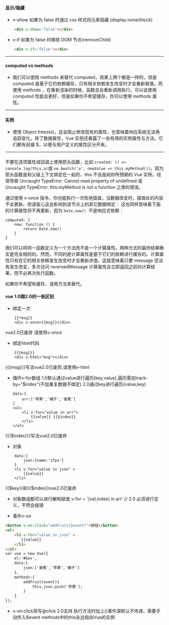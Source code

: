 #### 显示/隐藏

- v-show 如果为 false 时通过 css 样式将元素隐藏 (display:none/block)

```html
    <div v-show='false'></div>
```

- v-if 如果为 false 时移除 DOM 节点(removeChild)

```html
    <div v-if='false'></div>
```

---

#### computed vs methods

- 我们可以使用 methods 来替代 computed，效果上两个都是一样的，但是 computed 是基于它的依赖缓存，只有相关依赖发生改变时才会重新取值。而使用 methods ，在重新渲染的时候，函数总会重新调用执行。可以说使用 computed 性能会更好，但是如果你不希望缓存，你可以使用 methods 属性。

---

#### 实例

- 使用 Object.freeze()，这会阻止修改现有的属性，也意味着响应系统无法再追踪变化。除了数据属性，Vue 实例还暴露了一些有用的实例属性与方法。它们都有前缀 $，以便与用户定义的属性区分开来。

---

####

不要在选项属性或回调上使用箭头函数，比如 `created: () => console.log(this.a)`或 `vm.$watch('a', newValue => this.myMethod())`。因为箭头函数是和父级上下文绑定在一起的，this 不会是如你所预期的 Vue 实例，经常导致 Uncaught TypeError: Cannot read property of undefined 或 Uncaught TypeError: this.myMethod is not a function 之类的错误。

通过使用 v-once 指令，你也能执行一次性地插值，当数据改变时，插值处的内容不会更新。但请留心这会影响到该节点上的其它数据绑定：
这也同样意味着下面的计算属性将不再更新，因为 `Date.now() `不是响应式依赖：
``` vue
computed: { 
    now: function () { 
        return Date.now() 
    }
}
```
我们可以将同一函数定义为一个方法而不是一个计算属性。两种方式的最终结果确实是完全相同的。然而，不同的是计算属性是基于它们的依赖进行缓存的。计算属性只有在它的相关依赖发生改变时才会重新求值。这就意味着只要 message 还没有发生改变，多次访问 reversedMessage 计算属性会立即返回之前的计算结果，而不必再次执行函数。

如果你不希望有缓存，请用方法来替代。

#### vue 1.0跟2.0的一些区别
- 绑定一次
``` vue
    {{*msg}}
    <div v-once>{{msg}}</div>
```
vue2.0已废弃 请使用v-once
- 绑定html代码
``` vue
    {{{msg}}}
    <div v-html="msg"></div>
```
{{{msg}}}写法vue2.0已废弃,请使用v-html
- 循环v-for数组
    1.0默认通过value进行遍历(key,value),遍历需加track-by="$index"(不加重复数据不绑定)
    2.0通过key进行遍历(value,key)

    ``` vue
    data:{
        arr:['苹果','橘子','香蕉']
    }
    <ul>
        <li v-for="value in arr">
            {{value}} {{$index}}
        </li>
    </ul>
    ```
{{{$index}}}写法vue2.0已废弃
- 对象
``` vue
    data:{
        json:{name:'zfpx'}
    }
    <li v-for="value in json" >
        {{value}}
    </li>
```
{{$key}}和{{$index}}vue2.0已废弃

- 对象数组都可以进行解构赋值
  v-for = '(val,index) in arr'
// 2.0 必须进行定义，不然会报错

- 事件v-on
``` html
<button v-on:click="addFruit($event)">按钮</button>
<ul>
    <li v-for="value in json" >
       {{value}}
    </li>
</ul>
var vue = new Vue({
    el:'#box',
    data:{
        json:['香蕉','苹果','橘子']
    },
    methods:{
        addFruit(event){
            this.json.push('苹果');
        }
    }
});
```
- v-on:click简写@click 2.0支持
执行方法时加上()事件源默认不传递，需要手动传入$event
methods中的this永远指向Vue的实例


